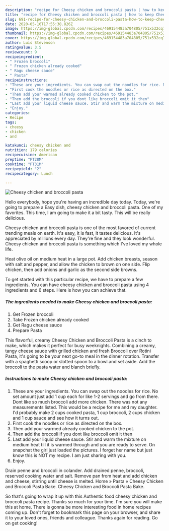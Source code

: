 ```yaml
---
description: "recipe for Cheesy chicken and broccoli pasta | how to keep Cheesy chicken and broccoli pasta"
title: "recipe for Cheesy chicken and broccoli pasta | how to keep Cheesy chicken and broccoli pasta"
slug: 691-recipe-for-cheesy-chicken-and-broccoli-pasta-how-to-keep-cheesy-chicken-and-broccoli-pasta
date: 2020-05-16T17:55:38.826Z
image: https://img-global.cpcdn.com/recipes/469154483a704805/751x532cq70/cheesy-chicken-and-broccoli-pasta-recipe-main-photo.jpg
thumbnail: https://img-global.cpcdn.com/recipes/469154483a704805/751x532cq70/cheesy-chicken-and-broccoli-pasta-recipe-main-photo.jpg
cover: https://img-global.cpcdn.com/recipes/469154483a704805/751x532cq70/cheesy-chicken-and-broccoli-pasta-recipe-main-photo.jpg
author: Luis Stevenson
ratingvalue: 3.5
reviewcount: 9
recipeingredient:
- " Frozen broccoli"
- " Frozen chicken already cooked"
- " Ragu cheese sauce"
- " Pasta"
recipeinstructions:
- "These are your ingredients. You can swap out the noodles for rice. No set amount just add 1 cup each for like 1-2 servings and go from there. Dont like so much broccoli add more chicken. There was not any measurements listed. This would be a recipe for me and my daughter. I&#39;d probably make 2 cups cooked pasta, 1 cup broccoli, 2 cups chicken and 1 cup sauce and see how it turns out."
- "First cook the noodles or rice as directed on the box."
- "Then add your warmed already cooked chicken to the pot."
- "Then add the broccoli if you dont like broccoli omit it then"
- "Last add your liquid cheese sauce. Stir and warm the mixture on medium heat till it is warmed through and you are ready to serve. On snapchat the girl just loaded the pictures. I forget her name but just know this is NOT my recipe. I am just sharing with you."
- "Enjoy."
categories:
- Recipe
tags:
- cheesy
- chicken
- and

katakunci: cheesy chicken and 
nutrition: 179 calories
recipecuisine: American
preptime: "PT28M"
cooktime: "PT31M"
recipeyield: "2"
recipecategory: Lunch

---
```



![Cheesy chicken and broccoli pasta](https://img-global.cpcdn.com/recipes/469154483a704805/751x532cq70/cheesy-chicken-and-broccoli-pasta-recipe-main-photo.jpg)

Hello everybody, hope you're having an incredible day today. Today, we're going to prepare a Easy dish, cheesy chicken and broccoli pasta. One of my favorites. This time, I am going to make it a bit tasty. This will be really delicious.

Cheesy chicken and broccoli pasta is one of the most favored of current trending meals on earth. It's easy, it is fast, it tastes delicious. It's appreciated by millions every day. They're fine and they look wonderful. Cheesy chicken and broccoli pasta is something which I've loved my whole life.

Heat olive oil on medium heat in a large pot. Add chicken breasts, season with salt and pepper, and allow the chicken to brown on one side. Flip chicken, then add onions and garlic as the second side browns.


To get started with this particular recipe, we have to prepare a few ingredients. You can have cheesy chicken and broccoli pasta using 4 ingredients and 6 steps. Here is how you can achieve that.

<!--inarticleads1-->

##### The ingredients needed to make Cheesy chicken and broccoli pasta:

1. Get  Frozen broccoli
1. Take  Frozen chicken already cooked
1. Get  Ragu cheese sauce
1. Prepare  Pasta


This flavorful, creamy Cheesy Chicken and Broccoli Pasta is a cinch to make, which makes it perfect for busy weeknights. Combining a creamy, tangy cheese sauce with grilled chicken and fresh Broccoli over Rotini Pasta, it&#39;s going to be your next go-to meal in the dinner rotation. Transfer with a spaghetti scoop or slotted spoon to a bowl and set aside. Add the broccoli to the pasta water and blanch briefly. 

<!--inarticleads2-->

##### Instructions to make Cheesy chicken and broccoli pasta:

1. These are your ingredients. You can swap out the noodles for rice. No set amount just add 1 cup each for like 1-2 servings and go from there. Dont like so much broccoli add more chicken. There was not any measurements listed. This would be a recipe for me and my daughter. I&#39;d probably make 2 cups cooked pasta, 1 cup broccoli, 2 cups chicken and 1 cup sauce and see how it turns out.
1. First cook the noodles or rice as directed on the box.
1. Then add your warmed already cooked chicken to the pot.
1. Then add the broccoli if you dont like broccoli omit it then
1. Last add your liquid cheese sauce. Stir and warm the mixture on medium heat till it is warmed through and you are ready to serve. On snapchat the girl just loaded the pictures. I forget her name but just know this is NOT my recipe. I am just sharing with you.
1. Enjoy.


Drain penne and broccoli in colander. Add drained penne, broccoli, reserved cooking water and salt. Remove pan from heat and add chicken and cheese, stirring until cheese is melted. Home » Pasta » Cheesy Chicken and Broccoli Pasta Bake. Cheesy Chicken and Broccoli Pasta Bake. 

So that's going to wrap it up with this Authentic food cheesy chicken and broccoli pasta recipe. Thanks so much for your time. I'm sure you will make this at home. There is gonna be more interesting food in home recipes coming up. Don't forget to bookmark this page on your browser, and share it to your loved ones, friends and colleague. Thanks again for reading. Go on get cooking!
